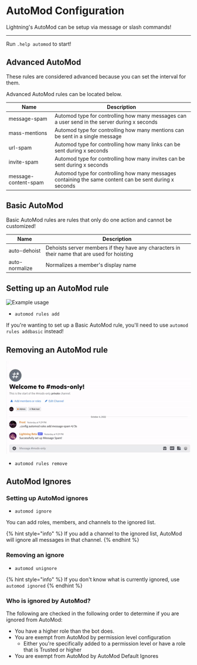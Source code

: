 # AutoMod Configuration

Lightning's AutoMod can be setup via message or slash commands!

---

Run `.help automod` to start!

## Advanced AutoMod

These rules are considered advanced because you can set the interval for them.

Advanced AutoMod rules can be located below. 

| Name | Description |
| ---- | ----------- |
| message-spam | Automod type for controlling how many messages can a user send in the server during x seconds |
| mass-mentions | Automod type for controlling how many mentions can be sent in a single message |
| url-spam | Automod type for controlling how many links can be sent during x seconds |
| invite-spam | Automod type for controlling how many invites can be sent during x seconds |
| message-content-spam | Automod type for controlling how many messages containing the same content can be sent during x seconds |


## Basic AutoMod

Basic AutoMod rules are rules that only do one action and cannot be customized!

| Name | Description |
| ---- | ----------- |
| auto-dehoist | Dehoists server members if they have any characters in their name that are used for hoisting |
| auto-normalize | Normalizes a member's display name |


## Setting up an AutoMod rule

![Example usage](../assets/rules_add.gif)

- `automod rules add`

If you're wanting to set up a Basic AutoMod rule, you'll need to use `automod rules addbasic` instead!

## Removing an AutoMod rule

![Example usage](../assets/rules_remove.gif)

- `automod rules remove`

## AutoMod Ignores

### Setting up AutoMod ignores

- `automod ignore`

You can add roles, members, and channels to the ignored list.

{% hint style="info" %}
If you add a channel to the ignored list, AutoMod will ignore all messages in that channel.
{% endhint %}

### Removing an ignore

- `automod unignore`

{% hint style="info" %}
If you don't know what is currently ignored, use `automod ignored`
{% endhint %}

### Who is ignored by AutoMod?

The following are checked in the following order to determine if you are ignored from AutoMod:

- You have a higher role than the bot does.
- You are exempt from AutoMod by permission level configuration
    - Either you're specifically added to a permission level or have a role that is Trusted or higher
- You are exempt from AutoMod by AutoMod Default Ignores

